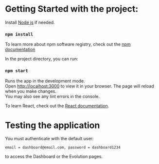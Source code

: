 # Getting Started with the project:

Install [Node js](https://nodejs.org/en/download/) if needed.

### `npm install`
To learn more about npm software registry, check out the [npm documentation](https://docs.npmjs.com/about-npm)

In the project directory, you can run:
### `npm start`

Runs the app in the development mode.\
Open [http://localhost:3000](http://localhost:3000) to view it in your browser.
The page will reload when you make changes.\
You may also see any lint errors in the console.

To learn React, check out the [React documentation](https://reactjs.org/).

# Testing the application

You must authenticate with the default user:

`email = dashboard@email.com, password = dashboard1234`

to access the Dashboard or the Evolution pages.
